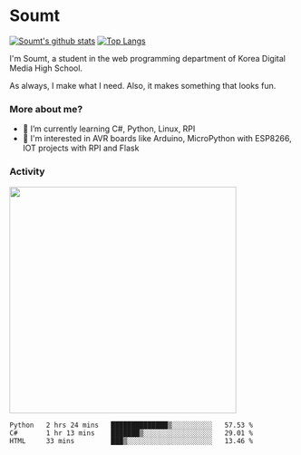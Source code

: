 # Soumt
[![Soumt's github stats](https://github-readme-stats.vercel.app/api?username=soumt-r)](https://github.com/anuraghazra/github-readme-stats)
[![Top Langs](https://github-readme-stats.vercel.app/api/top-langs/?username=soumt-r&layout=compact)](https://github.com/anuraghazra/github-readme-stats)

I'm Soumt, a student in the web programming department of Korea Digital Media High School.

As always, I make what I need. Also, it makes something that looks fun.

### More about me?
- 🌱 I’m currently learning C#, Python, Linux, RPI
- :pushpin: I'm interested in AVR boards like Arduino, MicroPython with ESP8266, IOT projects with RPI and Flask


### Activity
<img height="400" img src="https://wakatime.com/share/@soumt_r/0e4d0df5-374b-4c75-8ddb-57d54d739f69.svg"></img>

<!--START_SECTION:waka-->

```text
Python   2 hrs 24 mins   ██████████████▒░░░░░░░░░░   57.53 %
C#       1 hr 13 mins    ███████▒░░░░░░░░░░░░░░░░░   29.01 %
HTML     33 mins         ███▒░░░░░░░░░░░░░░░░░░░░░   13.46 %
```

<!--END_SECTION:waka-->

